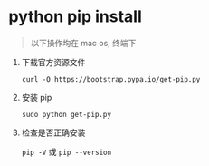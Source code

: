 # python pip install

> 以下操作均在 mac  os, 终端下

1. 下载官方资源文件   

	`curl -O https://bootstrap.pypa.io/get-pip.py` 

2.  安装 pip    

	`sudo python get-pip.py`

3. 检查是否正确安装	

	`pip -V` 或 `pip --version`

